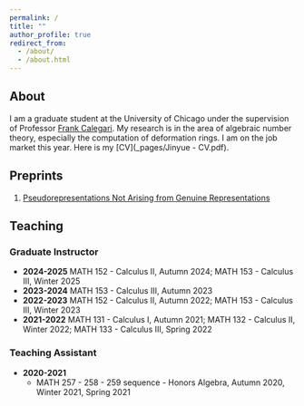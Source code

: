 ```yaml
---
permalink: /
title: ""
author_profile: true
redirect_from: 
  - /about/
  - /about.html
---
```

## About

I am a graduate student at the University of Chicago under the supervision of Professor [Frank Calegari](https://math.uchicago.edu/~fcale/). My research is in the area of algebraic number theory, especially the computation of deformation rings. I am on the job market this year. Here is my [CV](_pages/Jinyue - CV.pdf).

## Preprints

1. [Pseudorepresentations Not Arising from Genuine Representations](https://arxiv.org/abs/2310.16953)

## Teaching

### Graduate Instructor 
- **2024-2025** MATH 152 - Calculus II, Autumn 2024; MATH 153 - Calculus III, Winter 2025
- **2023-2024** MATH 153 - Calculus III, Autumn 2023
- **2022-2023** MATH 152 - Calculus II, Autumn 2022; MATH 153 - Calculus III, Winter 2023
- **2021-2022** MATH 131 - Calculus I, Autumn 2021; MATH 132 - Calculus II, Winter 2022; MATH 133 - Calculus III, Spring 2022

### Teaching Assistant
- **2020-2021**
  - MATH 257 - 258 - 259 sequence - Honors Algebra, Autumn 2020, Winter 2021, Spring 2021
